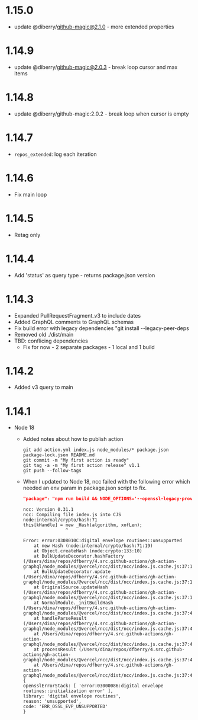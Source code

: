 # 1.15.0

* update @diberry/github-magic@2.1.0 - more extended properties

# 1.14.9

* update @diberry/github-magic@2.0.3 - break loop cursor and max items

# 1.14.8

* update @diberry/github-magic:2.0.2 - break loop when cursor is empty

# 1.14.7

* `repos_extended`: log each iteration

# 1.14.6

* Fix main loop

# 1.14.5

* Retag only

# 1.14.4
* Add 'status' as query type - returns package.json version

# 1.14.3

* Expanded PullRequestFragment_v3 to include dates
* Added GraphQL comments to GraphQL schemas
* Fix build error with legacy dependencies "git install --legacy-peer-deps
* Removed old ./dist/main
* TBD: conflicing dependencies
    * Fix for now - 2 separate packages - 1 local and 1 build


# 1.14.2

* Added v3 query to main

# 1.14.1

* Node 18 
  * Added notes about how to publish action

    ```
    git add action.yml index.js node_modules/* package.json package-lock.json README.md
    git commit -m "My first action is ready"
    git tag -a -m "My first action release" v1.1
    git push --follow-tags
    ```

  * When I updated to Node 18, ncc failed with the following error which needed an env param in package.json script to fix. 
  
    ```json
    "package": "npm run build && NODE_OPTIONS='--openssl-legacy-provider' ncc build -o package --no-cache --source-map --license licenses.txt",
    ```

    ```error
    ncc: Version 0.31.1
    ncc: Compiling file index.js into CJS
    node:internal/crypto/hash:71
    this[kHandle] = new _Hash(algorithm, xofLen);
                    ^

    Error: error:0308010C:digital envelope routines::unsupported
        at new Hash (node:internal/crypto/hash:71:19)
        at Object.createHash (node:crypto:133:10)
        at BulkUpdateDecorator.hashFactory (/Users/dina/repos/dfberry/4.src.github-actions/gh-action-graphql/node_modules/@vercel/ncc/dist/ncc/index.js.cache.js:37:1262958)
        at BulkUpdateDecorator.update (/Users/dina/repos/dfberry/4.src.github-actions/gh-action-graphql/node_modules/@vercel/ncc/dist/ncc/index.js.cache.js:37:1261761)
        at OriginalSource.updateHash (/Users/dina/repos/dfberry/4.src.github-actions/gh-action-graphql/node_modules/@vercel/ncc/dist/ncc/index.js.cache.js:37:1530933)
        at NormalModule._initBuildHash (/Users/dina/repos/dfberry/4.src.github-actions/gh-action-graphql/node_modules/@vercel/ncc/dist/ncc/index.js.cache.js:37:421196)
        at handleParseResult (/Users/dina/repos/dfberry/4.src.github-actions/gh-action-graphql/node_modules/@vercel/ncc/dist/ncc/index.js.cache.js:37:422270)
        at /Users/dina/repos/dfberry/4.src.github-actions/gh-action-graphql/node_modules/@vercel/ncc/dist/ncc/index.js.cache.js:37:423657
        at processResult (/Users/dina/repos/dfberry/4.src.github-actions/gh-action-graphql/node_modules/@vercel/ncc/dist/ncc/index.js.cache.js:37:419523)
        at /Users/dina/repos/dfberry/4.src.github-actions/gh-action-graphql/node_modules/@vercel/ncc/dist/ncc/index.js.cache.js:37:420632 {
    opensslErrorStack: [ 'error:03000086:digital envelope routines::initialization error' ],
    library: 'digital envelope routines',
    reason: 'unsupported',
    code: 'ERR_OSSL_EVP_UNSUPPORTED'
    }
    ```